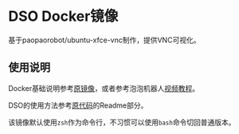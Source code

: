 # DSO Docker镜像

基于paopaorobot/ubuntu-xfce-vnc制作，提供VNC可视化。

## 使用说明

Docker基础说明参考[原镜像](https://hub.docker.com/r/paopaorobot/ubuntu-xfce-vnc)，或者参考泡泡机器人[视频教程](https://www.bilibili.com/video/BV1uK4y1k7Q1/)。

DSO的使用方法参考[原代码](https://github.com/JakobEngel/dso)的Readme部分。

该镜像默认使用`zsh`作为命令行，不习惯可以使用`bash`命令切回普通版本。